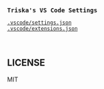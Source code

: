 <samp><b>Triska's VS Code Settings</b></samp>

[`.vscode/settings.json`](./.vscode/settings.json)<br>
[`.vscode/extensions.json`](./.vscode/extensions.json)

<br>

## LICENSE

MIT
